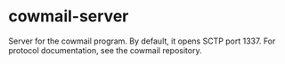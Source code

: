# cowmail-server

Server for the cowmail program. By default, it opens SCTP port 1337. For
protocol documentation, see the cowmail repository.

